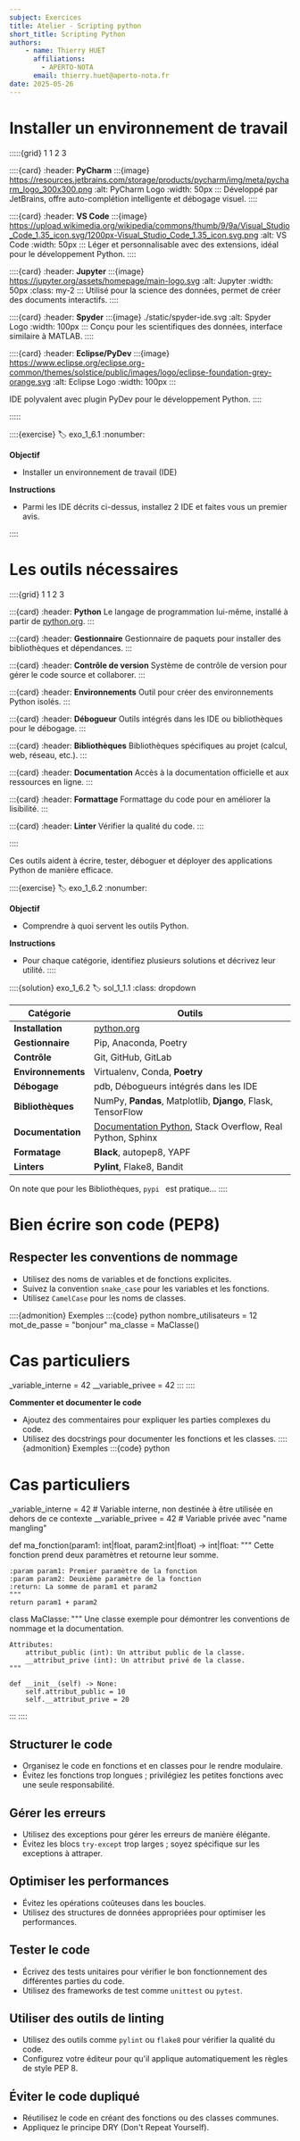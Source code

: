 ```yaml
---
subject: Exercices
title: Atelier - Scripting python
short_title: Scripting Python
authors: 
    - name: Thierry HUET
      affiliations: 
        - APERTO-NOTA
      email: thierry.huet@aperto-nota.fr
date: 2025-05-26
---
```


# Installer un environnement de travail

:::::{grid} 1 1 2 3

::::{card}
:header: **PyCharm**
:::{image} https://resources.jetbrains.com/storage/products/pycharm/img/meta/pycharm_logo_300x300.png
:alt: PyCharm Logo
:width: 50px
:::
Développé par JetBrains, offre auto-complétion intelligente et débogage visuel.
::::

::::{card}
:header: **VS Code**
:::{image} https://upload.wikimedia.org/wikipedia/commons/thumb/9/9a/Visual_Studio_Code_1.35_icon.svg/1200px-Visual_Studio_Code_1.35_icon.svg.png
:alt: VS Code
:width: 50px
:::
Léger et personnalisable avec des extensions, idéal pour le développement Python.
::::

::::{card}
:header: **Jupyter**
:::{image} https://jupyter.org/assets/homepage/main-logo.svg
:alt: Jupyter
:width: 50px
:class: my-2
:::
Utilisé pour la science des données, permet de créer des documents interactifs.
::::

::::{card}
:header: **Spyder**
:::{image} ./static/spyder-ide.svg
:alt: Spyder Logo
:width: 100px
:::
Conçu pour les scientifiques des données, interface similaire à MATLAB.
::::

::::{card}
:header: **Eclipse/PyDev**
:::{image} https://www.eclipse.org/eclipse.org-common/themes/solstice/public/images/logo/eclipse-foundation-grey-orange.svg
:alt: Eclipse Logo
:width: 100px
:::

IDE polyvalent avec plugin PyDev pour le développement Python.
::::

:::::


::::{exercise}
:label: exo_1_6.1
:nonumber:

**Objectif**
- Installer un environnement de travail (IDE)

**Instructions**
- Parmi les IDE décrits ci-dessus, installez 2 IDE et faites vous un premier avis.

::::

# Les outils nécessaires

::::{grid} 1 1 2 3

:::{card}
:header: **Python**
Le langage de programmation lui-même, installé à partir de [python.org](https://www.python.org).
:::

:::{card}
:header: **Gestionnaire**
Gestionnaire de paquets pour installer des bibliothèques et dépendances.
:::

:::{card}
:header: **Contrôle de version**
Système de contrôle de version pour gérer le code source et collaborer.
:::

:::{card}
:header: **Environnements**
Outil pour créer des environnements Python isolés.
:::

:::{card}
:header: **Débogueur**
Outils intégrés dans les IDE ou bibliothèques pour le débogage.
:::

:::{card}
:header: **Bibliothèques**
Bibliothèques spécifiques au projet (calcul, web, réseau, etc.).
:::

:::{card}
:header: **Documentation**
Accès à la documentation officielle et aux ressources en ligne.
:::

:::{card}
:header: **Formattage**
Formattage du code pour en améliorer la lisibilité.
:::

:::{card}
:header: **Linter**
Vérifier la qualité du code.
:::

::::

Ces outils aident à écrire, tester, déboguer et déployer des applications Python de manière efficace.

::::{exercise}
:label: exo_1_6.2
:nonumber:

**Objectif**
- Comprendre à quoi servent les outils Python.

**Instructions**
- Pour chaque catégorie, identifiez plusieurs solutions et décrivez leur utilité.
::::

::::{solution} exo_1_6.2
:label: sol_1_1.1
:class: dropdown

| Catégorie         | Outils                                                                                     |
|-------------------|--------------------------------------------------------------------------------------------|
| **Installation**  | [python.org](https://www.python.org)                                                       |
| **Gestionnaire**  | Pip, Anaconda, Poetry                                                                      |
| **Contrôle**      | Git, GitHub, GitLab                                                                        |
| **Environnements**| Virtualenv, Conda, **Poetry**                                                              |
| **Débogage**      | pdb, Débogueurs intégrés dans les IDE                                                      |
| **Bibliothèques** | NumPy, **Pandas**, Matplotlib, **Django**, Flask, TensorFlow                               |
| **Documentation** | [Documentation Python](https://docs.python.org/3/), Stack Overflow, Real Python, Sphinx    |
| **Formatage**     | **Black**, autopep8, YAPF                                                                  |
| **Linters**       | **Pylint**, Flake8, Bandit                                                                 |

On note que pour les Bibliothèques, `pypi ` est pratique...
::::

# Bien écrire son code (PEP8)

## Respecter les conventions de nommage
- Utilisez des noms de variables et de fonctions explicites.
- Suivez la convention `snake_case` pour les variables et les fonctions.
- Utilisez `CamelCase` pour les noms de classes.

::::{admonition} Exemples
:::{code} python
nombre_utilisateurs = 12
mot_de_passe = "bonjour"
ma_classe = MaClasse()

# Cas particuliers
_variable_interne = 42
__variable_privee = 42
:::
::::

**Commenter et documenter le code**
- Ajoutez des commentaires pour expliquer les parties complexes du code.
- Utilisez des docstrings pour documenter les fonctions et les classes.
::::{admonition} Exemples
:::{code} python

# Cas particuliers
_variable_interne = 42  # Variable interne, non destinée à être utilisée en dehors de ce contexte
__variable_privee = 42  # Variable privée avec "name mangling"

def ma_fonction(param1: int|float, param2:int|float) -> int|float:
    """
    Cette fonction prend deux paramètres et retourne leur somme.

    :param param1: Premier paramètre de la fonction
    :param param2: Deuxième paramètre de la fonction
    :return: La somme de param1 et param2
    """
    return param1 + param2

class MaClasse:
    """
    Une classe exemple pour démontrer les conventions de nommage et la documentation.

    Attributes:
        attribut_public (int): Un attribut public de la classe.
        __attribut_prive (int): Un attribut privé de la classe.
    """

    def __init__(self) -> None:
        self.attribut_public = 10
        self.__attribut_prive = 20
:::
::::

## Structurer le code
- Organisez le code en fonctions et en classes pour le rendre modulaire.
- Évitez les fonctions trop longues ; privilégiez les petites fonctions avec une seule responsabilité.

## Gérer les erreurs
- Utilisez des exceptions pour gérer les erreurs de manière élégante.
- Évitez les blocs `try-except` trop larges ; soyez spécifique sur les exceptions à attraper.

## Optimiser les performances
- Évitez les opérations coûteuses dans les boucles.
- Utilisez des structures de données appropriées pour optimiser les performances.

## Tester le code
- Écrivez des tests unitaires pour vérifier le bon fonctionnement des différentes parties du code.
- Utilisez des frameworks de test comme `unittest` ou `pytest`.

## Utiliser des outils de linting
- Utilisez des outils comme `pylint` ou `flake8` pour vérifier la qualité du code.
- Configurez votre éditeur pour qu'il applique automatiquement les règles de style PEP 8.

## Éviter le code dupliqué
- Réutilisez le code en créant des fonctions ou des classes communes.
- Appliquez le principe DRY (Don't Repeat Yourself).
